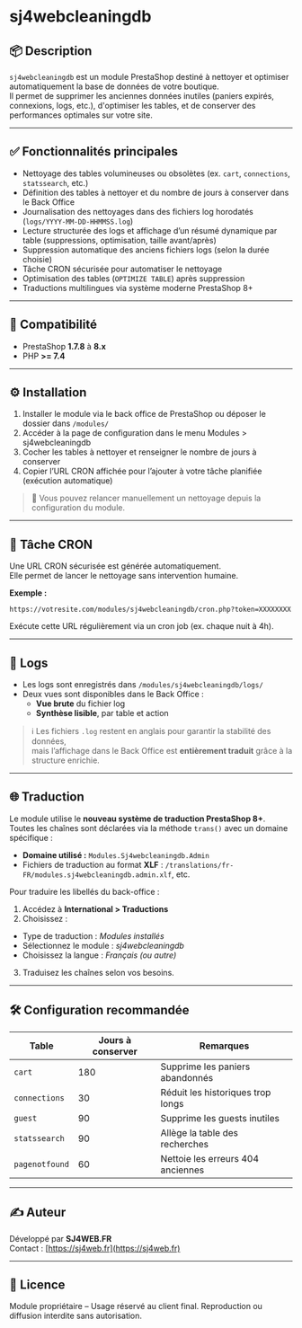 # sj4webcleaningdb

## 📦 Description

`sj4webcleaningdb` est un module PrestaShop destiné à nettoyer et optimiser automatiquement la base de données de votre boutique.  
Il permet de supprimer les anciennes données inutiles (paniers expirés, connexions, logs, etc.), d'optimiser les tables, et de conserver des performances optimales sur votre site.

---

## ✅ Fonctionnalités principales

- Nettoyage des tables volumineuses ou obsolètes (ex. `cart`, `connections`, `statssearch`, etc.)
- Définition des tables à nettoyer et du nombre de jours à conserver dans le Back Office
- Journalisation des nettoyages dans des fichiers log horodatés (`logs/YYYY-MM-DD-HHMMSS.log`)
- Lecture structurée des logs et affichage d’un résumé dynamique par table (suppressions, optimisation, taille avant/après)
- Suppression automatique des anciens fichiers logs (selon la durée choisie)
- Tâche CRON sécurisée pour automatiser le nettoyage
- Optimisation des tables (`OPTIMIZE TABLE`) après suppression
- Traductions multilingues via système moderne PrestaShop 8+

---

## 🧩 Compatibilité

- PrestaShop **1.7.8** à **8.x**
- PHP **>= 7.4**

---

## ⚙️ Installation

1. Installer le module via le back office de PrestaShop ou déposer le dossier dans `/modules/`
2. Accéder à la page de configuration dans le menu Modules > sj4webcleaningdb
3. Cocher les tables à nettoyer et renseigner le nombre de jours à conserver
4. Copier l’URL CRON affichée pour l’ajouter à votre tâche planifiée (exécution automatique)

> 🎯 Vous pouvez relancer manuellement un nettoyage depuis la configuration du module.

---

## 🔄 Tâche CRON

Une URL CRON sécurisée est générée automatiquement.  
Elle permet de lancer le nettoyage sans intervention humaine.

**Exemple :**
```
https://votresite.com/modules/sj4webcleaningdb/cron.php?token=XXXXXXXX
```

Exécute cette URL régulièrement via un cron job (ex. chaque nuit à 4h).

---

## 📁 Logs

- Les logs sont enregistrés dans `/modules/sj4webcleaningdb/logs/`
- Deux vues sont disponibles dans le Back Office :
  - **Vue brute** du fichier log
  - **Synthèse lisible**, par table et action

> ℹ️ Les fichiers `.log` restent en anglais pour garantir la stabilité des données,  
> mais l’affichage dans le Back Office est **entièrement traduit** grâce à la structure enrichie.

---

## 🌐 Traduction

Le module utilise le **nouveau système de traduction PrestaShop 8+**.  
Toutes les chaînes sont déclarées via la méthode `trans()` avec un domaine spécifique :

- **Domaine utilisé :** `Modules.Sj4webcleaningdb.Admin`
- Fichiers de traduction au format **XLF** : `/translations/fr-FR/modules.sj4webcleaningdb.admin.xlf`, etc.

Pour traduire les libellés du back-office :

1. Accédez à **International > Traductions**
2. Choisissez :
  - Type de traduction : *Modules installés*
  - Sélectionnez le module : *sj4webcleaningdb*
  - Choisissez la langue : *Français (ou autre)*
3. Traduisez les chaînes selon vos besoins.

---

## 🛠 Configuration recommandée

| Table          | Jours à conserver | Remarques                         |
|----------------|-------------------|-----------------------------------|
| `cart`         | 180               | Supprime les paniers abandonnés   |
| `connections`  | 30                | Réduit les historiques trop longs |
| `guest`        | 90                | Supprime les guests inutiles      |
| `statssearch`  | 90                | Allège la table des recherches    |
| `pagenotfound` | 60                | Nettoie les erreurs 404 anciennes |

---

## ✍️ Auteur

Développé par **SJ4WEB.FR**  
Contact : [https://sj4web.fr](https://sj4web.fr)

---

## 📌 Licence

Module propriétaire – Usage réservé au client final. Reproduction ou diffusion interdite sans autorisation.

